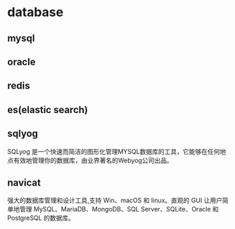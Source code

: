 # database
## mysql
## oracle
## redis
## es(elastic search)

## sqlyog
SQLyog 是一个快速而简洁的图形化管理MYSQL数据库的工具，它能够在任何地点有效地管理你的数据库，由业界著名的Webyog公司出品。
## navicat
强大的数据库管理和设计工具,支持 Win、macOS 和 linux。直观的 GUI 让用户简单地管理 MySQL、MariaDB、MongoDB、SQL Server、SQLite、Oracle 和 PostgreSQL 的数据库。